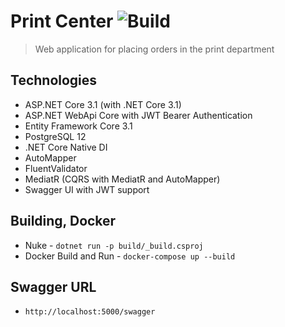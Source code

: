 # Print Center ![Build](https://github.com/t1mur619533/printcenter/workflows/Build/badge.svg)
>Web application for placing orders in the print department

## Technologies

  * ASP.NET Core 3.1 (with .NET Core 3.1) 
  * ASP.NET WebApi Core with JWT Bearer Authentication
  * Entity Framework Core 3.1
  * PostgreSQL 12
  * .NET Core Native DI
  * AutoMapper
  * FluentValidator
  * MediatR (CQRS with MediatR and AutoMapper)
  * Swagger UI with JWT support

## Building, Docker
  * Nuke - `dotnet run -p build/_build.csproj`
  * Docker Build and Run - `docker-compose up --build`
  
## Swagger URL
  * `http://localhost:5000/swagger`
